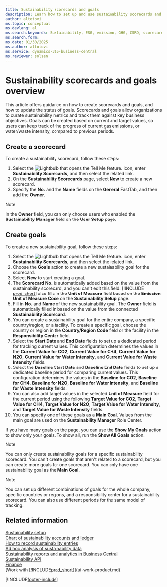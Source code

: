 ```yaml
---
title: Sustainability scorecards and goals
description: Learn how to set up and use sustainability scorecards and goals.
author: altotovi
ms.topic: conceptual
ms.devlang: al
ms.search.keywords: Sustainability, ESG, emission, GHG, CSRD, scorecard, goal, forecast, budget
ms.search.form: 
ms.date: 01/30/2025
ms.author: altotovi
ms.service: dynamics-365-business-central
ms.reviewer: solsen
---
```


# Sustainability scorecards and goals overview

This article offers guidance on how to create scorecards and goals, and how to update the status of goals. Scorecards and goals allow organizations to curate sustainability metrics and track them against key business objectives. Goals can be created based on current and target values, so users can keep track of the progress of current gas emissions, or water/waste intensity, compared to previous periods.  

## Create a scorecard  

To create a sustainability scorecard, follow these steps:

1. Select the ![Lightbulb that opens the Tell Me feature.](media/ui-search/search_small.png "Tell me what you want to do") icon, enter **Sustainability Scorecards**, and then select the related link.
2. On the **Sustainability Scorecards** page, select **New** to create a new scorecard.  
3. Specify the **No.** and the **Name** fields on the **General** FastTab, and then add the **Owner**.

> [!NOTE]
> In the **Owner** field, you can only choose users who enabled the **Sustainability Manager** field on the **User Setup** page.

## Create goals  

To create a new sustainability goal, follow these steps:

1. Select the ![Lightbulb that opens the Tell Me feature.](media/ui-search/search_small.png "Tell me what you want to do") icon, enter **Sustainability Scorecards**, and then select the related link.
2. Choose the **Goals** action to create a new sustainability goal for the scorecard.  
3. Select **New** to start creating a goal.
4. The **Scorecard No.** is automatically added based on the value from the sustainability scorecard, and you can't edit this field. [!INCLUDE [prod_short](includes/prod_short.md)] also fills in the **Unit of Measure** field based on the **Emission Unit of Measure Code** on the **Sustainability Setup** page.  
5. Fill in **No.** and **Name** of the new sustainability goal. The **Owner** field is automatically filled in based on the value from the connected **Sustainability Scorecard**.
6. You can create a sustainability goal for the entire company, a specific country/region, or a facility. To create a specific goal, choose the country or region in the **Country/Region Code** field or the facility in the **Responsibility Center** field.  
7. Select the **Start Date** and **End Date** fields to set up a dedicated period for tracking current values. This configuration determines the values in the **Current Value for CO2**, **Current Value for CH4**, **Current Value for N2O**, **Current Value for Water Intensity**, and **Current Value for Waste Intensity** fields.  
8. Select the **Baseline Start Date** and **Baseline End Date** fields to set up a dedicated baseline period for comparing current values. This configuration determines the values in the **Baseline for CO2**, **Baseline for CH4**, **Baseline for N2O**, **Baseline for Water Intensity**, and **Baseline for Waste Intensity** fields.  
9. You can also add target values in the selected **Unit of Measure** field for the current period using the following **Target Value for CO2**, **Target Value for CH4**, **Target Value for N2O**, **Target Value for Water Intensity**, and **Target Value for Waste Intensity** fields.
10. You can specify one of these goals as a **Main Goal**. Values from the main goal are used on the **Sustainability Manager** Role Center.  

If you have many goals on the page, you can use the **Show My Goals** action to show only your goals. To show all, run the **Show All Goals** action.  

> [!NOTE]
> You can only create sustainability goals for a specific sustainability scorecard. You can't create goals that aren't related to a scorecard, but you can create more goals for one scorecard. You can only have one sustainability goal as the **Main Goal**.  

> [!NOTE]
> You can set up different combinations of goals for the whole company, specific countries or regions, and a responsibility center for a sustainability scorecard. You can also use different periods for the same model of tracking.  

## Related information

[Sustainability setup](finance-sustainability-setup.md)  
[Chart of sustainability accounts and ledger](finance-sustainability-accounts-ledger.md)  
[How to record sustainability entries](finance-sustainability-journal.md)  
[Ad hoc analysis of sustainability data](ad-hoc-analysis-sustainability.md)  
[Sustainability reports and analytics in Business Central](sustainability-reports.md)  
[Sustainability API](/dynamics365/business-central/dev-itpro/api-sustainability/sustainability-api?toc=/dynamics365/business-central/toc.json)  
[Finance](finance.md)  
[Work with [!INCLUDE[prod_short](includes/prod_short.md)]](ui-work-product.md)  

[!INCLUDE[footer-include](includes/footer-banner.md)]

